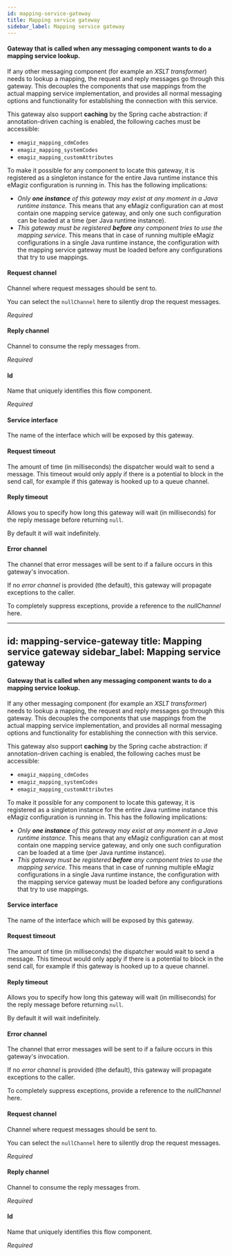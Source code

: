 ```yaml
---
id: mapping-service-gateway
title: Mapping service gateway
sidebar_label: Mapping service gateway
---
```

#### Gateway that is called when any messaging component wants to do a mapping service lookup.
If any other messaging component (for example an <i>XSLT transformer</i>) needs to lookup a mapping, the request and reply messages go through this gateway. This decouples the components that use mappings from the actual mapping service implementation, and provides all normal messaging options and functionality for establishing the connection with this service.

This gateway also support <b>caching</b> by the Spring cache abstraction: if annotation-driven caching is enabled, the following caches must be accessible:
- <code>emagiz_mapping_cdmCodes</code>
- <code>emagiz_mapping_systemCodes</code>
- <code>emagiz_mapping_customAttributes</code>

To make it possible for any component to locate this gateway, it is registered as a singleton instance for the entire Java runtime instance this eMagiz configuration is running in. This has the following implications:
 - <i>Only <b>one instance</b> of this gateway may exist at any moment in a Java runtime instance.</i> This means that any eMagiz configuration can at most contain one mapping service gateway, and only one such configuration can be loaded at a time (per Java runtime instance).
 - <i>This gateway must be registered <b>before</b> any component tries to use the mapping service.</i> This means that in case of running multiple eMagiz configurations in a single Java runtime instance, the configuration with the mapping service gateway must be loaded before any configurations that try to use mappings.

#### Request channel
Channel where request messages should be sent to.

You can select the <code>nullChannel</code> here to silently drop the request messages.

<i>Required</i>

#### Reply channel
Channel to consume the reply messages from.

<i>Required</i>

#### Id
Name that uniquely identifies this flow component.

<i>Required</i>

#### Service interface
The name of the interface which will be exposed by this gateway.

#### Request timeout
The amount of time (in milliseconds) the dispatcher would wait to send a message. This timeout would only apply if there is a potential to block in the send call, for example if this gateway is hooked up to a queue channel.

#### Reply timeout
Allows you to specify how long this gateway will wait (in milliseconds) for the reply message before returning <code>null</code>.

By default it will wait indefinitely.

#### Error channel
The channel that error messages will be sent to if a failure occurs in this gateway's invocation.

If no <i>error channel</i> is provided (the default), this gateway will propagate exceptions to the caller.

To completely suppress exceptions, provide a reference to the <i>nullChannel</i> here.

---
id: mapping-service-gateway
title: Mapping service gateway
sidebar_label: Mapping service gateway
---
#### Gateway that is called when any messaging component wants to do a mapping service lookup.
If any other messaging component (for example an <i>XSLT transformer</i>) needs to lookup a mapping, the request and reply messages go through this gateway. This decouples the components that use mappings from the actual mapping service implementation, and provides all normal messaging options and functionality for establishing the connection with this service.

This gateway also support <b>caching</b> by the Spring cache abstraction: if annotation-driven caching is enabled, the following caches must be accessible:
- <code>emagiz_mapping_cdmCodes</code>
- <code>emagiz_mapping_systemCodes</code>
- <code>emagiz_mapping_customAttributes</code>

To make it possible for any component to locate this gateway, it is registered as a singleton instance for the entire Java runtime instance this eMagiz configuration is running in. This has the following implications:
 - <i>Only <b>one instance</b> of this gateway may exist at any moment in a Java runtime instance.</i> This means that any eMagiz configuration can at most contain one mapping service gateway, and only one such configuration can be loaded at a time (per Java runtime instance).
 - <i>This gateway must be registered <b>before</b> any component tries to use the mapping service.</i> This means that in case of running multiple eMagiz configurations in a single Java runtime instance, the configuration with the mapping service gateway must be loaded before any configurations that try to use mappings.

#### Service interface
The name of the interface which will be exposed by this gateway.

#### Request timeout
The amount of time (in milliseconds) the dispatcher would wait to send a message. This timeout would only apply if there is a potential to block in the send call, for example if this gateway is hooked up to a queue channel.

#### Reply timeout
Allows you to specify how long this gateway will wait (in milliseconds) for the reply message before returning <code>null</code>.

By default it will wait indefinitely.

#### Error channel
The channel that error messages will be sent to if a failure occurs in this gateway's invocation.

If no <i>error channel</i> is provided (the default), this gateway will propagate exceptions to the caller.

To completely suppress exceptions, provide a reference to the <i>nullChannel</i> here.

#### Request channel
Channel where request messages should be sent to.

You can select the <code>nullChannel</code> here to silently drop the request messages.

<i>Required</i>

#### Reply channel
Channel to consume the reply messages from.

<i>Required</i>

#### Id
Name that uniquely identifies this flow component.

<i>Required</i>

